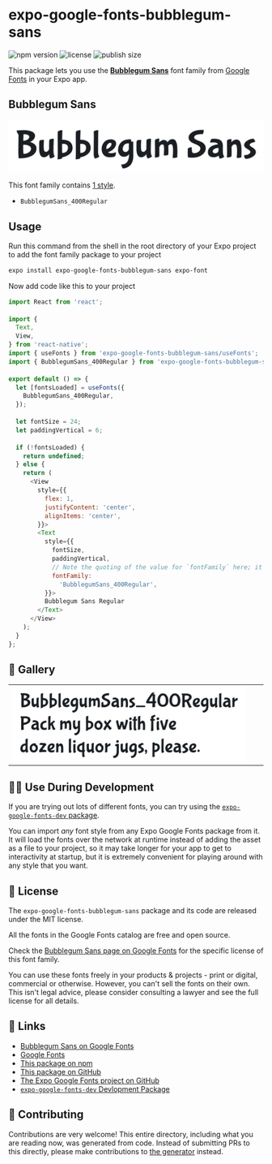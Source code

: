 # expo-google-fonts-bubblegum-sans

![npm version](https://flat.badgen.net/npm/v/expo-google-fonts-bubblegum-sans)
![license](https://flat.badgen.net/github/license/expo/google-fonts)
![publish size](https://flat.badgen.net/packagephobia/install/expo-google-fonts-bubblegum-sans)

This package lets you use the [**Bubblegum Sans**](https://fonts.google.com/specimen/Bubblegum+Sans) font family from [Google Fonts](https://fonts.google.com/) in your Expo app.

## Bubblegum Sans

![Bubblegum Sans](./font-family.png)

This font family contains [1 style](#-gallery).

- `BubblegumSans_400Regular`

## Usage

Run this command from the shell in the root directory of your Expo project to add the font family package to your project
```sh
expo install expo-google-fonts-bubblegum-sans expo-font
```

Now add code like this to your project
```js
import React from 'react';

import {
  Text,
  View,
} from 'react-native';
import { useFonts } from 'expo-google-fonts-bubblegum-sans/useFonts';
import { BubblegumSans_400Regular } from 'expo-google-fonts-bubblegum-sans/400Regular';

export default () => {
  let [fontsLoaded] = useFonts({
    BubblegumSans_400Regular,
  });

  let fontSize = 24;
  let paddingVertical = 6;

  if (!fontsLoaded) {
    return undefined;
  } else {
    return (
      <View
        style={{
          flex: 1,
          justifyContent: 'center',
          alignItems: 'center',
        }}>
        <Text
          style={{
            fontSize,
            paddingVertical,
            // Note the quoting of the value for `fontFamily` here; it expects a string!
            fontFamily:
              'BubblegumSans_400Regular',
          }}>
          Bubblegum Sans Regular
        </Text>
      </View>
    );
  }
};

```

## 🔡 Gallery


||||
|-|-|-|
|![BubblegumSans_400Regular](.//400Regular/BubblegumSans_400Regular.ttf.png)||||


## 👩‍💻 Use During Development

If you are trying out lots of different fonts, you can try using the [`expo-google-fonts-dev` package](https://github.com/freeboub/google-fonts/tree/master/font-packages/dev#readme).

You can import *any* font style from any Expo Google Fonts package from it. It will load the fonts
over the network at runtime instead of adding the asset as a file to your project, so it may take longer
for your app to get to interactivity at startup, but it is extremely convenient
for playing around with any style that you want.

## 📖 License

The `expo-google-fonts-bubblegum-sans` package and its code are released under the MIT license.

All the fonts in the Google Fonts catalog are free and open source.

Check the [Bubblegum Sans page on Google Fonts](https://fonts.google.com/specimen/Bubblegum+Sans) for the specific license of this font family.

You can use these fonts freely in your products & projects - print or digital, commercial or otherwise. However, you can't sell the fonts on their own. This isn't legal advice, please consider consulting a lawyer and see the full license for all details.

## 🔗 Links

- [Bubblegum Sans on Google Fonts](https://fonts.google.com/specimen/Bubblegum+Sans)
- [Google Fonts](https://fonts.google.com/)
- [This package on npm](https://www.npmjs.com/package/expo-google-fonts-bubblegum-sans)
- [This package on GitHub](https://github.com/freeboub/google-fonts/tree/master/font-packages/bubblegum-sans)
- [The Expo Google Fonts project on GitHub](https://github.com/freeboub/google-fonts)
- [`expo-google-fonts-dev` Devlopment Package](https://github.com/freeboub/google-fonts/tree/master/font-packages/dev)

## 🤝 Contributing

Contributions are very welcome! This entire directory, including what you are reading now, was generated from code. Instead of submitting PRs to this directly, please make contributions to [the generator](https://github.com/freeboub/google-fonts/tree/master/packages/generator) instead.
